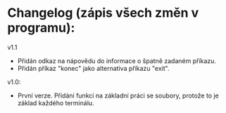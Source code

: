 # Changelog (zápis všech změn v programu):

v1.1
* Přidán odkaz na nápovědu do informace o špatně zadaném příkazu.
* Přidán příkaz "konec" jako alternativa příkazu "exit".

v1.0:
* První verze. Přidání funkcí na základní práci se soubory, protože to je základ každého terminálu.
